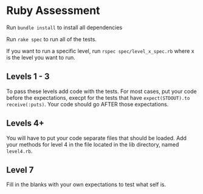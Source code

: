 # Ruby Assessment

Run `bundle install` to install all dependencies 

Run `rake spec` to run all of the tests.

If you want to run a specific level, run `rspec spec/level_x_spec.rb` where x is the level you want to run.

## Levels 1 - 3

To pass these levels add code with the tests. For most cases, put your code before the expectations, execpt for the tests that have `expect(STDOUT).to receive(:puts)`. Your code should go AFTER those expectations. 

## Levels 4+

You will have to put your code separate files that should be loaded. Add your methods for level 4 in the file located in the lib directory, named `level4.rb`.

## Level 7
Fill in the blanks with your own expectations to test what self is. 